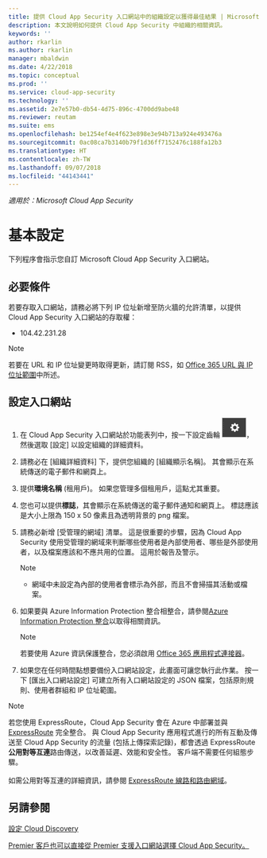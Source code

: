 ```yaml
---
title: 提供 Cloud App Security 入口網站中的組織設定以獲得最佳結果 | Microsoft Docs
description: 本文說明如何提供 Cloud App Security 中組織的相關資訊。
keywords: ''
author: rkarlin
ms.author: rkarlin
manager: mbaldwin
ms.date: 4/22/2018
ms.topic: conceptual
ms.prod: ''
ms.service: cloud-app-security
ms.technology: ''
ms.assetid: 2e7e57b0-db54-4d75-896c-4700dd9abe48
ms.reviewer: reutam
ms.suite: ems
ms.openlocfilehash: be1254ef4e4f623e898e3e94b713a924e493476a
ms.sourcegitcommit: 0ac08ca7b3140b79f1d36ff7152476c188fa12b3
ms.translationtype: HT
ms.contentlocale: zh-TW
ms.lasthandoff: 09/07/2018
ms.locfileid: "44143441"
---
```

*適用於：Microsoft Cloud App Security*

# <a name="basic-setup"></a>基本設定
下列程序會指示您自訂 Microsoft Cloud App Security 入口網站。

## <a name="prerequisites"></a>必要條件 
若要存取入口網站，請務必將下列 IP 位址新增至防火牆的允許清單，以提供 Cloud App Security 入口網站的存取權：  
  
- 104.42.231.28  
  
> [!NOTE]  
>  若要在 URL 和 IP 位址變更時取得更新，請訂閱 RSS，如 [Office 365 URL 與 IP 位址範圍](https://support.office.com/article/Office-365-URLs-and-IP-address-ranges-8548a211-3fe7-47cb-abb1-355ea5aa88a2)中所述。  
  
## <a name="set-up-the-portal"></a>設定入口網站  
  
1. 在 Cloud App Security 入口網站於功能表列中，按一下設定齒輪 ![設定圖示](./media/settings-icon.png "設定圖示")，然後選取 [設定] 以設定組織的詳細資料。     

2. 請務必在 [組織詳細資料] 下，提供您組織的 [組織顯示名稱]。 其會顯示在系統傳送的電子郵件和網頁上。  
  
3. 提供**環境名稱** (租用戶)。 如果您管理多個租用戶，這點尤其重要。  
  
4. 您也可以提供**標誌**，其會顯示在系統傳送的電子郵件通知和網頁上。 標誌應該是大小上限為 150 x 50 像素且為透明背景的 png 檔案。  

5. 請務必新增 [受管理的網域] 清單。 這是很重要的步驟，因為 Cloud App Security 使用受管理的網域來判斷哪些使用者是內部使用者、哪些是外部使用者，以及檔案應該和不應共用的位置。 這用於報告及警示。  
   > [!NOTE] 
   > - 網域中未設定為內部的使用者會標示為外部，而且不會掃描其活動或檔案。

6. 如果要與 Azure Information Protection 整合相整合，請參閱[Azure Information Protection 整合](azip-integration.md)以取得相關資訊。 

   >[!NOTE]
   > 若要使用 Azure 資訊保護整合，您必須啟用 [Office 365 應用程式連接器](connect-office-365-to-microsoft-cloud-app-security.md)。
  
7. 如果您在任何時間點想要備份入口網站設定，此畫面可讓您執行此作業。 按一下 [匯出入口網站設定] 可建立所有入口網站設定的 JSON 檔案，包括原則規則、使用者群組和 IP 位址範圍。  
  
   
> [!NOTE] 
> 若您使用 ExpressRoute，Cloud App Security 會在 Azure 中部署並與 [ExpressRoute](https://azure.microsoft.com/documentation/articles/expressroute-introduction/) 完全整合。 與 Cloud App Security 應用程式進行的所有互動及傳送至 Cloud App Security 的流量 (包括上傳探索記錄)，都會透過 ExpressRoute **公用對等互連**路由傳送，以改善延遲、效能和安全性。 客戶端不需要任何組態步驟。 <br></br>如需公用對等互連的詳細資訊，請參閱 [ExpressRoute 線路和路由網域](https://azure.microsoft.com/documentation/articles/expressroute-circuit-peerings/)。  
    
## <a name="see-also"></a>另請參閱  
[設定 Cloud Discovery](set-up-cloud-discovery.md)   

[Premier 客戶也可以直接從 Premier 支援入口網站選擇 Cloud App Security。](https://premier.microsoft.com/)  
  
  